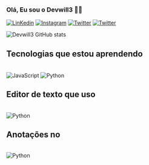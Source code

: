 ### Olá, Eu sou o Devwill3 👋🏾 

[![LinKedin](https://img.shields.io/badge/LinkedIn-0077B5?style=for-the-badge&logo=linkedin&logoColor=white)](www.linkedin.com/in/william-matheus-7910a41a3)
[![Instagram](https://img.shields.io/badge/Instagram-E4405F?style=for-the-badge&logo=instagram&logoColor=white)](https://instagram.com/william.matheuss?utm_source=qr&igshid=MzNlNGNkZWQ4Mg%3D%3D)
[![Twitter](https://img.shields.io/badge/Twitter-1DA1F2?style=for-the-badge&logo=twitter&logoColor=white)](https://twitter.com/WMATHEUX17?t=3__rEElMKutmsQaI-pil2w&s=09)
[![Twitter](https://img.shields.io/badge/Twitter-1DA1F2?style=for-the-badge&logo=twitter&logoColor=white)](https://twitter.com/WMATHEUX17?t=3__rEElMKutmsQaI-pil2w&s=09)

![Devwill3 GitHub stats](https://github-readme-stats.vercel.app/api?username=Devwill3&show_icons=true&theme=gruvbox)

## Tecnologias que estou aprendendo 

<div style="display: inline_block"><br/>
  <img align="center" alt="JavaScript"src="https://img.shields.io/badge/JavaScript-F7DF1E?style=for-the-badge&logo=javascript&logoColor=black"/>
  <img align="center" alt="Python"src="https://img.shields.io/badge/Python-14354C?style=for-the-badge&logo=python&logoColor=white"/>
</div>

## Editor de texto que uso
<div style="display: inline_block"><br/>
<img align="center" alt="Python"src="https://img.shields.io/badge/Visual_Studio-5C2D91?style=for-the-badge&logo=visual%20studio&logoColor=white"/>
</div>

## Anotações  no
<div style="display: inline_block"><br/>
<img align="center" alt="Python"src="https://img.shields.io/badge/Notion-000000?style=for-the-badge&logo=notion&logoColor=white"/>
</div>
